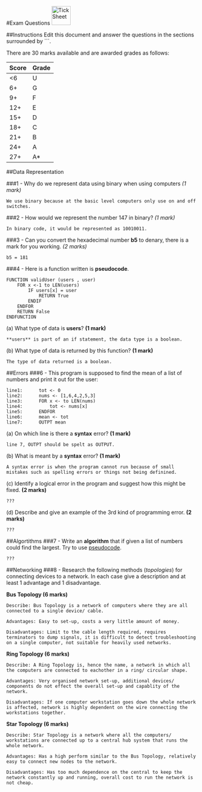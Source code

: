 #Exam Questions <img src="../../Resources/exam.png" width=50px alt="Tick Sheet">

##Instructions
Edit this document and answer the questions in the sections surrounded by ```.

There are 30 marks available and are awarded grades as follows:

|Score|Grade|
|-----|-----|
|<6|U|
|6+|G|
|9+|F|
|12+|E|
|15+|D|
|18+|C|
|21+|B|
|24+|A|
|27+|A*|


##Data Representation

###1 - Why do we represent data using binary when using computers *(1 mark)*

```
We use binary because at the basic level computers only use on and off switches.
```
###2 - How would we represent the number 147 in binary? *(1 mark)*
```
In binary code, it would be represented as 10010011.
```
###3 - Can you convert the hexadecimal number **b5** to denary, there is a mark for you working. *(2 marks)*
```
b5 = 181
```
###4 - Here is a function written is **pseudocode**.
```
FUNCTION validUser (users , user)
    FOR x <-1 to LEN(users)
        IF users[x] = user
			RETURN True
		ENDIF
	ENDFOR
	RETURN False
ENDFUNCTION
```

(a) What type of data is **users**? **(1 mark)**
```
**users** is part of an if statement, the data type is a boolean.
```

(b) What type of data is returned by this function? **(1 mark)**
```
The type of data returned is a boolean.
```

##Errors
###6 - This program is supposed to find the mean of a list of numbers and print it out for the user:
```
line1:		tot <- 0
line2:		nums <- [1,6,4,2,5,3]
line3:		FOR x <- to LEN(nums)
line4:			tot <- nums[x]
line5:		ENDFOR
line6:		mean <- tot
line7:		OUTPT mean
```

(a) On which line is there a **syntax** error? **(1 mark)**
```
line 7, OUTPT should be spelt as OUTPUT.
```

(b) What is meant by a **syntax** error? **(1 mark)**
```
A syntax error is when the program cannot run because of small mistakes such as spelling errors or things not being definined.
```

(c) Identify a logical error in the program and suggest how this might be fixed. **(2 marks)**
```
???
```

(d) Describe and give an example of the 3rd kind of programming error. **(2 marks)**
```
???
```

##Algortithms
###7 - Write an **algorithm** that if given a list of numbers could find the largest. Try to use [pseudocode](http://filestore2.aqa.org.uk/subjects/AQA-GCSE-COMPSCI-W-TRB-PSEU.PDF).
```
???
```

##Networking
###8 - Research the following methods (*topologies*) for connecting devices to a network. In each case give a description and at least 1 advantage and 1 disadvantage.

**Bus Topology (6 marks)**
```
Describe: Bus Topology is a network of computers where they are all connected to a single device/ cable.

Advantages: Easy to set-up, costs a very little amount of money.

Disadvantages: Limit to the cable length required, requires terminators to dump signals, it is difficult to detect troubleshooting on a single computer, not suitable for heavily used networks.
```

**Ring Topology (6 marks)**
```
Describe: A Ring Topology is, hence the name, a network in which all the computers are connected to eachother in a ring/ circular shape. 

Advantages: Very organised network set-up, additional devices/ components do not effect the overall set-up and capablity of the network.

Disadvantages: If one computer workstation goes down the whole network is affected, network is highly dependent on the wire connecting the workstations together.
```

**Star Topology (6 marks)**
```
Describe: Star Topology is a network where all the computers/ workstations are connected up to a central hub system that runs the whole network.

Advantages: Has a high perform similar to the Bus Topology, relatively easy to connect new nodes to the network.

Disadvantages: Has too much dependence on the central to keep the network constantly up and running, overall cost to run the network is not cheap.
``` 
